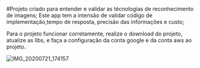 #Projeto criado para entender e validar as técnologias de reconhecimento de imagens;
Este app tem a intensão de validar código de implementação,tempo de resposta, precisão das informações e custo;

Para o projeto funcionar corretamente, realize o download do projeto, atualize as libs, e faça a configuração da conta google e da conta aws ao projeto.

![IMG_20200721_174157](https://user-images.githubusercontent.com/5350571/88105792-dea49c80-cb7a-11ea-8347-e13f7e814ed8.jpg)
